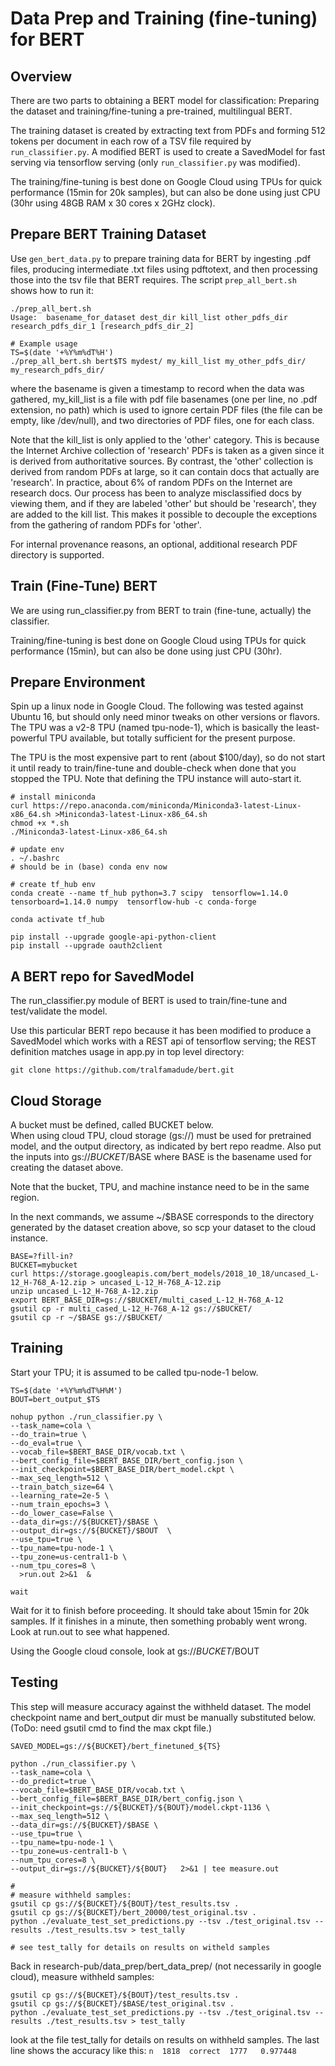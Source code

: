 #                Data Prep and Training (fine-tuning) for BERT

## Overview
There are two parts to obtaining a BERT model for classification: Preparing the dataset and
training/fine-tuning a pre-trained, multilingual BERT. 

The training dataset is created by extracting text from PDFs and forming 512 tokens per document in each
row of a TSV file required by `run_classifier.py`. A modified BERT is used to create a SavedModel for 
fast serving via tensorflow serving (only `run_classifier.py` was modified). 

The training/fine-tuning is best done on Google Cloud using TPUs for quick performance (15min for 20k samples), but can also
be done using just CPU (30hr  using 48GB RAM x 30 cores x 2GHz clock). 

##                  Prepare BERT Training Dataset
Use `gen_bert_data.py` to prepare training data for BERT by ingesting .pdf files, producing 
intermediate .txt files using pdftotext, and then processing those into the tsv file that
BERT requires. The script `prep_all_bert.sh` shows how to run it:
```
./prep_all_bert.sh
Usage:  basename_for_dataset dest_dir kill_list other_pdfs_dir research_pdfs_dir_1 [research_pdfs_dir_2]

# Example usage
TS=$(date '+%Y%m%dT%H')
./prep_all_bert.sh bert$TS mydest/ my_kill_list my_other_pdfs_dir/ my_research_pdfs_dir/ 
```
where the basename is given a timestamp to record when the data was gathered, my_kill_list is a file with
pdf file basenames (one per line, no .pdf extension, no path) which is used to ignore certain PDF files (the file can be
empty, like /dev/null), and two directories of PDF files, one for each class. 

Note that the kill_list is only applied to the 'other' category. This is because the Internet Archive collection
of 'research' PDFs is taken as a given since it is derived from authoritative sources. 
By contrast, the 'other' collection is derived from random PDFs at large, so it can contain docs that
actually are 'research'. In practice, about 6% of random PDFs on the Internet are research docs. Our process has 
been to analyze misclassified docs by viewing them, and if they are labeled 'other' but should be
'research', they are added to the kill list. This makes it possible to decouple the exceptions from 
the gathering of random PDFs for 'other'. 

For internal provenance reasons, an optional, additional research PDF directory is supported.  

##                       Train (Fine-Tune) BERT
We are using run_classifier.py from BERT to train (fine-tune, actually) the classifier. 

Training/fine-tuning is best done on Google Cloud using TPUs for quick performance (15min), but can also
be done using just CPU (30hr). 

## Prepare Environment
Spin up a linux node in Google Cloud. The following was tested against Ubuntu 16, but should only need
minor tweaks on other versions or flavors. The TPU was a v2-8 TPU (named tpu-node-1), which is basically 
the least-powerful TPU available, but totally sufficient for the present purpose. 

The TPU is the most expensive part to rent (about $100/day), so do not start it until ready to train/fine-tune and double-check
when done that you stopped the TPU. Note that defining the TPU instance will auto-start it.
```
# install miniconda
curl https://repo.anaconda.com/miniconda/Miniconda3-latest-Linux-x86_64.sh >Miniconda3-latest-Linux-x86_64.sh
chmod +x *.sh
./Miniconda3-latest-Linux-x86_64.sh

# update env
. ~/.bashrc
# should be in (base) conda env now

# create tf_hub env
conda create --name tf_hub python=3.7 scipy  tensorflow=1.14.0 tensorboard=1.14.0 numpy  tensorflow-hub -c conda-forge

conda activate tf_hub

pip install --upgrade google-api-python-client
pip install --upgrade oauth2client

```
##       A BERT repo for SavedModel
The run_classifier.py module of BERT is used to train/fine-tune and test/validate the model. 

Use this particular BERT repo because it has been modified to produce a SavedModel which works with 
a REST api of tensorflow serving; the REST definition matches usage in app.py in top level directory:
```
git clone https://github.com/tralfamadude/bert.git

```

##         Cloud Storage
A bucket must be defined, called BUCKET below.  
When using cloud TPU, cloud storage (gs://) must be used for pretrained model,
and the output directory, as indicated by bert repo readme.
Also put the inputs into gs://${BUCKET}/$BASE where BASE is the basename used for creating the dataset above.

Note that the bucket, TPU, and machine instance need to be in the same region. 

In the next commands, we assume ~/$BASE corresponds to the directory generated by the dataset creation above,
so scp your dataset to the cloud instance. 
 
```
BASE=?fill-in?
BUCKET=mybucket
curl https://storage.googleapis.com/bert_models/2018_10_18/uncased_L-12_H-768_A-12.zip > uncased_L-12_H-768_A-12.zip
unzip uncased_L-12_H-768_A-12.zip
export BERT_BASE_DIR=gs://$BUCKET/multi_cased_L-12_H-768_A-12
gsutil cp -r multi_cased_L-12_H-768_A-12 gs://$BUCKET/
gsutil cp -r ~/$BASE gs://$BUCKET/

```
##         Training
Start your TPU; it is assumed to be called tpu-node-1 below. 
```
TS=$(date '+%Y%m%dT%H%M')
BOUT=bert_output_$TS

nohup python ./run_classifier.py \
--task_name=cola \
--do_train=true \
--do_eval=true \
--vocab_file=$BERT_BASE_DIR/vocab.txt \
--bert_config_file=$BERT_BASE_DIR/bert_config.json \
--init_checkpoint=$BERT_BASE_DIR/bert_model.ckpt \
--max_seq_length=512 \
--train_batch_size=64 \
--learning_rate=2e-5 \
--num_train_epochs=3 \
--do_lower_case=False \
--data_dir=gs://${BUCKET}/$BASE \
--output_dir=gs://${BUCKET}/$BOUT  \
--use_tpu=true \
--tpu_name=tpu-node-1 \
--tpu_zone=us-central1-b \
--num_tpu_cores=8 \
  >run.out 2>&1  & 

wait
```
Wait for it to finish before proceeding. It should take about 15min for 20k samples. 
If it finishes in a minute, then
something probably went wrong. Look at run.out to see what happened. 

Using the Google cloud console, look at gs://${BUCKET}/$BOUT 

##        Testing
This step will measure accuracy against the withheld dataset. 
The model checkpoint name and bert_output dir must be manually substituted below.
(ToDo: need gsutil cmd to find the max ckpt file.)
```
SAVED_MODEL=gs://${BUCKET}/bert_finetuned_${TS}

python ./run_classifier.py \
--task_name=cola \
--do_predict=true \
--vocab_file=$BERT_BASE_DIR/vocab.txt \
--bert_config_file=$BERT_BASE_DIR/bert_config.json \
--init_checkpoint=gs://${BUCKET}/${BOUT}/model.ckpt-1136 \
--max_seq_length=512 \
--data_dir=gs://${BUCKET}/$BASE \
--use_tpu=true \
--tpu_name=tpu-node-1 \
--tpu_zone=us-central1-b \
--num_tpu_cores=8 \
--output_dir=gs://${BUCKET}/${BOUT}   2>&1 | tee measure.out

#  
# measure withheld samples:
gsutil cp gs://${BUCKET}/${BOUT}/test_results.tsv .
gsutil cp gs://${BUCKET}/bert_20000/test_original.tsv .
python ./evaluate_test_set_predictions.py --tsv ./test_original.tsv --results ./test_results.tsv > test_tally

# see test_tally for details on results on witheld samples

```
Back in research-pub/data_prep/bert_data_prep/ (not necessarily in google cloud), measure withheld samples:
```
gsutil cp gs://${BUCKET}/${BOUT}/test_results.tsv .
gsutil cp gs://${BUCKET}/$BASE/test_original.tsv .
python ./evaluate_test_set_predictions.py --tsv ./test_original.tsv --results ./test_results.tsv > test_tally
```
look at the file test_tally for details on results on withheld samples. The last line shows the 
accuracy like this: `n  1818  correct  1777   0.977448`

